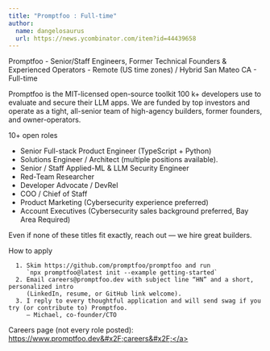 ```yaml
---
title: "Promptfoo : Full-time"
author:
  name: dangelosaurus
  url: https://news.ycombinator.com/item?id=44439658
---
```


<JobNavigation />

Promptfoo - Senior&#x2F;Staff Engineers, Former Technical Founders &amp; Experienced Operators - Remote (US time zones) &#x2F; Hybrid San Mateo CA - Full-time

Promptfoo is the MIT-licensed open-source toolkit 100 k+ developers use to evaluate and secure their LLM apps. We are funded by top investors and operate as a tight, all-senior team of high-agency builders, former founders, and owner-operators.

10+ open roles 
  - Senior Full-stack Product Engineer (TypeScript + Python)  
  - Solutions Engineer &#x2F; Architect (multiple positions available).
  - Senior &#x2F; Staff Applied-ML &amp; LLM Security Engineer  
  - Red-Team Researcher
  - Developer Advocate &#x2F; DevRel  
  - COO &#x2F; Chief of Staff
  - Product Marketing (Cybersecurity experience preferred)
  - Account Executives (Cybersecurity sales background preferred, Bay Area Required)

Even if none of these titles fit exactly, reach out — we hire great builders.

How to apply

<pre><code>  1. Skim https:&#x2F;&#x2F;github.com&#x2F;promptfoo&#x2F;promptfoo and run  
     `npx promptfoo@latest init --example getting-started`  
  2. Email careers@promptfoo.dev with subject line “HN” and a short, personalized intro  
     (LinkedIn, resume, or GitHub link welcome).  
  3. I reply to every thoughtful application and will send swag if you try (or contribute to) Promptfoo.  
     – Michael, co-founder&#x2F;CTO
</code></pre>
Careers page (not every role posted): <a href="https:&#x2F;&#x2F;www.promptfoo.dev&#x2F;careers&#x2F;" rel="nofollow">https:&#x2F;&#x2F;www.promptfoo.dev&#x2F;careers&#x2F;</a>
<JobApplication />
